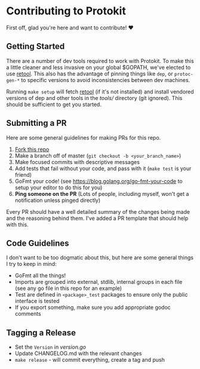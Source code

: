# Contributing to Protokit

First off, glad you're here and want to contribute! :heart:

## Getting Started

There are a number of dev tools required to work with Protokit. To make this a little cleaner and less invasive on your
global $GOPATH, we've elected to use [retool]. This also has the advantage of pinning things like `dep`, or
`protoc-gen-*` to specific versions to avoid inconsistencies between dev machines.

Running `make setup` will fetch [retool] (if it's not installed) and install vendored versions of dep and other tools in
the _tools/_ directory (git ignored). This should be sufficient to get you started.

## Submitting a PR

Here are some general guidelines for making PRs for this repo.

1. [Fork this repo](https://github.com/pseudomuto/protokit/fork)
1. Make a branch off of master (`git checkout -b <your_branch_name>`)
1. Make focused commits with descriptive messages
1. Add tests that fail without your code, and pass with it (`make test` is your friend)
1. GoFmt your code! (see <https://blog.golang.org/go-fmt-your-code> to setup your editor to do this for you)
1. **Ping someone on the PR** (Lots of people, including myself, won't get a notification unless pinged directly)

Every PR should have a well detailed summary of the changes being made and the reasoning behind them. I've added a
PR template that should help with this.

## Code Guidelines

I don't want to be too dogmatic about this, but here are some general things I try to keep in mind:

* GoFmt all the things!
* Imports are grouped into external, stdlib, internal groups in each file (see any go file in this repo for an example)
* Test are defined in `<package>_test` packages to ensure only the public interface is tested
* If you export something, make sure you add appropriate godoc comments

## Tagging a Release

* Set the `Version` in _version.go_
* Update CHANGELOG.md with the relevant changes
* `make release` - will commit everything, create a tag and push

[retool]: https://github.com/twitchtv/retool
